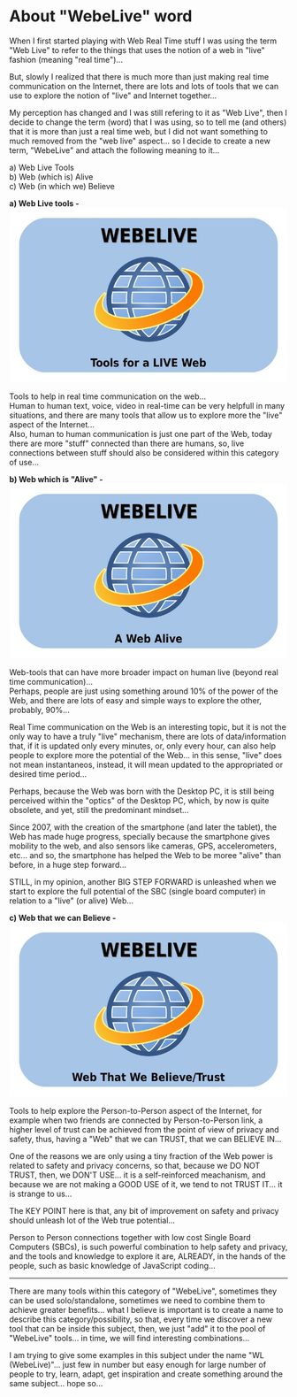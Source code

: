 # About "WebeLive" word
  
When I first started playing with Web Real Time stuff I was using the term "Web Live" to refer to the things that uses the notion of a web in "live" fashion (meaning "real time")...  
  
But, slowly I realized that there is much more than just making real time communication on the Internet, there are lots and lots of tools that we can use to explore the notion of "live" and Internet together...  
  
My perception has changed and I was still refering to it as "Web Live", then I decide to change the term (word) that I was using, so to tell me (and others) that it is more than just a real time web, but I did not want something to much removed from the "web live" aspect... so I decide to create a new term, "WebeLive" and attach the following meaning to it...  
  
a) Web Live Tools  
b) Web (which is) Alive  
c) Web (in which we) Believe  
  
**a) Web Live tools -**  
![WebeLive](img/webelive-001.jpg)  
  
Tools to help in real time communication on the web...  
Human to human text, voice, video in real-time can be very helpfull in many situations, and there are many tools that allow us to explore more the "live" aspect of the Internet...  
Also, human to human communication is just one part of the Web, today there are more "stuff" connected than there are humans, so, live connections between stuff should also be considered within this category of use...  
  
  
**b) Web which is "Alive" -**  
![WebeLive](img/webelive-002.jpg)  
  
Web-tools that can have more broader impact on human live (beyond real time communication)...  
Perhaps, people are just using something around 10% of the power of the Web, and there are lots of easy and simple ways to explore the other, probably, 90%...  
  
Real Time communication on the Web is an interesting topic, but it is not the only way to have a truly "live" mechanism, there are lots of data/information that, if it is updated only every minutes, or, only every hour, can also help people to explore more the potential of the Web... in this sense, "live" does not mean instantaneos, instead, it will mean updated to the appropriated or desired time period...  
  
Perhaps, because the Web was born with the Desktop PC, it is still being perceived within the "optics" of the Desktop PC, which, by now is quite obsolete, and yet, still the predominant mindset...  
  
Since 2007, with the creation of the smartphone (and later the tablet), the Web has made huge progress, specially because the smartphone gives mobility to the web, and also sensors like cameras, GPS, accelerometers, etc... and so, the smartphone has helped the Web to be moree "alive" than before, in a huge step forward...  
  
STILL, in my opinion, another BIG STEP FORWARD is unleashed when we start to explore the full potential of the SBC (single board computer) in relation to a "live" (or alive) Web...  
  
  
**c) Web that we can Believe -**  
![WebeLive](img/webelive-003.jpg)  
  
Tools to help explore the Person-to-Person aspect of the Internet, for example when two friends are connected by Person-to-Person link, a higher level of trust can be achieved from the point of view of privacy and safety, thus, having a "Web" that we can TRUST, that we can BELIEVE IN...  
  
One of the reasons we are only using a tiny fraction of the Web power is related to safety and privacy concerns, so that, because we DO NOT TRUST, then, we DON'T USE... it is a self-reinforced meachanism, and because we are not making a GOOD USE of it, we tend to not TRUST IT... it is strange to us...  
  
The KEY POINT here is that, any bit of improvement on safety and privacy should unleash lot of the Web true potential...  
  
Person to Person connections together with low cost Single Board Computers (SBCs), is such powerful combination to help safety and privacy, and the tools and knowledge to explore it are, ALREADY, in the hands of the people, such as basic knowledge of JavaScript coding...  
  
-----
  
There are many tools within this category of "WebeLive", sometimes they can be used solo/standalone, sometimes we need to combine them to achieve greater benefits... what I believe is important is to create a name to describe this category/possibility, so that, every time we discover a new tool that can be inside this subject, then, we just "add" it to the pool of "WebeLive" tools... in time, we will find interesting combinations...  
  
I am trying to give some examples in this subject under the name "WL (WebeLive)"... just few in number but easy enough for large number of people to try, learn, adapt, get inspiration and create something around the same subject... hope so...  
  
  
  
  

